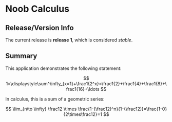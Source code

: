 # Noob Calculus

## Release/Version Info
The current release is **release 1**, which is considered _stable_.

## Summary
This application demonstrates the following statement:

$$ 1=\displaystyle\sum^\infty_{x=1}+\frac1{2^x}=\frac1{2}+\frac1{4}+\frac1{8}+\frac1{16}+\ldots $$

In calculus, this is a sum of a geometric series:

$$ \lim_{n\to \infty} \frac12 \times \frac{1-(\frac12)^n}{1-(\frac12)}=\frac{1-0}{2\times\frac12}=1 $$
